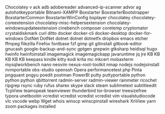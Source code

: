 Chocolatey v
ack 
adb 
adobereader 
advanced-ip-scanner 
advor 
ag 
autohotkeyportable 
Bitnami-XAMPP 
Boxstarter 
BoxstarterBootstrapper 
BoxstarterCommon 
BoxstarterWinConfig 
bsplayer 
chocolatey 
chocolatey-coreextension 
chocolatey-misc-helpersextension 
chocolatey-windowsupdateextension 
cinebench 
composer 
coretemp 
cryptomator 
crystaldiskmark 
curl 
ditto 
docker 
docker-cli 
docker-desktop 
docker-for-windows 
DotNet 
DotNet 
dotnet 
dotnet 
dotnetfx 
dropbox 
emacs 
etcher 
ffmpeg 
filezilla 
Firefox 
fontbase 
fzf 
gimp 
git 
gitinstall 
gitbook-editor 
gnucash 
google-backup-and-sync 
gptgen 
grepwin 
gtksharp 
heidisql 
hugo 
hwinfo 
hwinfoinstall 
imagemagick 
imagemagickapp 
javaruntime 
jq 
jre 
KB 
KB 
KB 
KB 
KB 
keepass 
kindle 
kitty 
kodi 
krita 
mc 
mkcert 
mobaxterm 
mysqlworkbench 
nano 
neovim 
nexus-root-toolkit 
nmap 
nodejs 
nodejsinstall 
nvmportable 
obs-studio 
openssh 
Opera 
performancetest 
php 
Pinta 
pngquant 
pngyu 
poedit 
postman 
PowerBI 
putty 
puttyportable 
python 
python 
python 
qbittorrent 
radmin-server 
radmin-viewer 
rainmeter 
ricochet 
ripgrep 
rsync 
ruby 
rufus 
sharex 
skype 
slack 
steam 
sublimetext 
subtitleedit 
TcpView 
teamspeak 
teamviewer 
thunderbird 
tor-browser 
treesizefree 
typora 
unetbootin 
vcredist 
vcredist 
vcredist 
vcredist 
vim 
visualstudiocode 
vlc 
vscode 
webp 
Wget 
whois 
winscp 
winscpinstall 
wireshark 
XnView 
yarn 
zoom 
 packages installed
